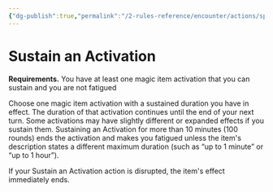 ```yaml
---
{"dg-publish":true,"permalink":"/2-rules-reference/encounter/actions/specialty-actions/sustain-an-activation/"}
---
```


# Sustain an Activation
**Requirements.** You have at least one magic item activation that you can sustain and you are not fatigued

Choose one magic item activation with a sustained duration you have in effect. The duration of that activation continues until the end of your next turn. Some activations may have slightly different or expanded effects if you sustain them. Sustaining an Activation for more than 10 minutes (100 rounds) ends the activation and makes you fatigued unless the item's description states a different maximum duration (such as “up to 1 minute” or “up to 1 hour”).

If your Sustain an Activation action is disrupted, the item's effect immediately ends.
